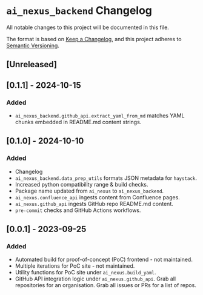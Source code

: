 # `ai_nexus_backend` Changelog

All notable changes to this project will be documented in this file.

The format is based on [Keep a Changelog](https://keepachangelog.com/en/1.1.0/),
and this project adheres to [Semantic Versioning](https://semver.org/spec/v2.0.0.html).

## [Unreleased]

## [0.1.1] - 2024-10-15

### Added

- `ai_nexus_backend.github_api.extract_yaml_from_md` matches YAML chunks
embedded in README.md content strings.

## [0.1.0] - 2024-10-10

### Added

- Changelog
- `ai_nexus_backend.data_prep_utils` formats JSON metadata for `haystack`.
- Increased python compatibility range & build checks.
- Package name updated from `ai_nexus` to `ai_nexus_backend`.
- `ai_nexus.confluence_api` ingests content from Confluence pages.
- `ai_nexus.github_api` ingests GitHub repo README.md content.
- `pre-commit` checks and GitHub Actions workflows.

## [0.0.1] - 2023-09-25

### Added

- Automated build for proof-of-concept (PoC) frontend - not maintained.
- Multiple iterations for PoC site - not maintained.
- Utility functions for PoC site under `ai_nexus.build_yaml`.
- GitHub API integration logic under `ai_nexus.github_api`. Grab all
repositories for an organisation. Grab all issues or PRs for a list of
repos.
